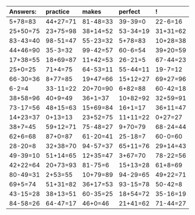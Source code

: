 | Answers: | practice | makes | perfect | ! |
| :--- | :--- | :--- | :--- | :--- |
| 5+78=83 | 44+27=71 | 81-48=33 | 39-39=0 | 22-6=16 | 
| 25+50=75 | 23+75=98 | 38+14=52 | 53-34=19 | 31+31=62 | 
| 83-43=40 | 98-51=47 | 55-23=32 | 5+78=83 | 10+28=38 | 
| 44+46=90 | 35-3=32 | 99-42=57 | 60-6=54 | 39+20=59 | 
| 17+38=55 | 18+69=87 | 11+42=53 | 26-21=5 | 67-44=23 | 
| 25+0=25 | 71+4=75 | 64-53=11 | 55-44=11 | 19-7=12 | 
| 66-30=36 | 8+77=85 | 19+47=66 | 15+12=27 | 69+27=96 | 
| 6-2=4 | 33-11=22 | 20+70=90 | 6+82=88 | 60-42=18 | 
| 38+58=96 | 40+9=49 | 36+1=37 | 10+82=92 | 32+59=91 | 
| 73-17=56 | 48+15=63 | 15+69=84 | 16+1=17 | 36+11=47 | 
| 14+23=37 | 0+13=13 | 23+52=75 | 11+11=22 | 0+27=27 | 
| 38+7=45 | 59+12=71 | 75-48=27 | 9+70=79 | 68-24=44 | 
| 62+6=68 | 87+0=87 | 61-20=41 | 25-18=7 | 60-0=60 | 
| 28-20=8 | 32+38=70 | 94-57=37 | 65+11=76 | 29+14=43 | 
| 49-39=10 | 51+14=65 | 12+35=47 | 3+67=70 | 78-22=56 | 
| 42+22=64 | 20+73=93 | 81-75=6 | 15+13=28 | 61+8=69 | 
| 80-49=31 | 2+53=55 | 10+79=89 | 94-29=65 | 49+22=71 | 
| 69+5=74 | 51+31=82 | 36+17=53 | 93-15=78 | 50-42=8 | 
| 43-15=28 | 38+13=51 | 60-35=25 | 18+54=72 | 35-16=19 | 
| 84-58=26 | 64-47=17 | 46+0=46 | 21+41=62 | 71-44=27 | 
